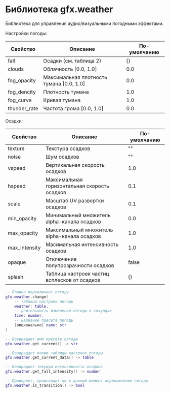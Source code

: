 # Библиотека gfx.weather

Библиотека для управления аудио/визуальными погодными эффектами.

Настройки погоды:

| Свойство     | Описание                                 | По-умолчанию |
| ------------ | ---------------------------------------- | ------------ |
| fall         | Осадки (см. таблица 2)                   | {}           |
| clouds       | Облачность [0.0, 1.0]                    | 0.0          |
| fog_opacity  | Максимальная плотность тумана [0.0, 1.0] | 0.0          |
| fog_dencity  | Плотность тумана                         | 1.0          |
| fog_curve    | Кривая тумана                            | 1.0          |
| thunder_rate | Частота грома [0.0, 1.0]                 | 0.0          | 

Осадки:

| Свойство      | Описание                                     | По-умолчанию |
| ------------- | -------------------------------------------- | ------------ |
| texture       | Текстура осадков                             | ""           |
| noise         | Шум осадков                                  | ""           |
| vspeed        | Вертикальная скорость осадков                | 1.0          |
| hspeed        | Максимальная горизонтальная скорость осадков | 0.1          |
| scale         | Масштаб UV развертки осадков                 | 0.1          |
| min_opacity   | Минимальный множитель alpha-канала осадков   | 0.0          |
| max_opacity   | Максимальный множитель alpha-канала осадков  | 1.0          |
| max_intensity | Масимальная интенсивность осадков            | 1.0          |
| opaque        | Отключение полупрозрачности осадков          | false        |
| splash        | Таблица настроек частиц всплесков от осадков | {}           |

```lua
-- Плавно переключает погоду
gfx.weather.change(
    -- таблица настроек погоды
    weather: table,
    -- длительность изменения погоды в секундах
    time: number,
    -- название пресета погоды
    [опционально] name: str
)

-- Возвращает имя пресета погоды
gfx.weather.get_current() -> str

-- Возвращает копию таблицы настроек погоды
gfx.weather.get_current_data() -> table

-- Возвращает текущую интенсивность осадков
gfx.weather.get_fall_intensity() -> number

-- Проверяет, происходит ли в данный момент переключение погоды
gfx.weather.is_transition() -> bool
```
